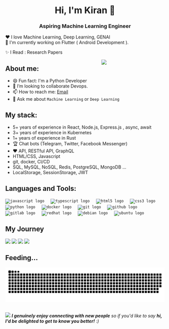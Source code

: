 <!--
**taozhi8833998/taozhi8833998** is a ✨ _special_ ✨ repository because its `README.md` (this file) appears on your GitHub profile.

Here are some ideas to get you started:

- 🔭 I’m currently working on ...
- 🌱 I’m currently learning ...
- 👯 I’m looking to collaborate on ...
- 🤔 I’m looking for help with ...
- 💬 Ask me about ...
- 📫 How to reach me: ...
- 😄 Pronouns: ...
- ⚡ Fun fact: ...
-->

<h1 align="center">Hi, I'm Kiran 👋 </h1>
<h3 align="center">Aspiring Machine Learning Engineer</h3>

❤️ I love Machine Learning, Deep Learning, GENAI<br>
🤔 I'm currently working on Flutter ( Android Development ).

✨ I Read : Research Papers 


<img align="right" src="https://i.giphy.com/media/v1.Y2lkPTc5MGI3NjExMzZqdHN2MGw1aXFzNjc3aXQ3b2kwOWF6YmthaTEwOWZ3a24zYjlpeCZlcD12MV9pbnRlcm5hbF9naWZfYnlfaWQmY3Q9Zw/c8P0srXm9BNug/giphy.gif" width="200">

## About me:
- 😄 Fun fact: I'm a Python Developer
- 🔭 I’m looking to collaborate Devops.
- 📫 How to reach me: [Email](rkirankumarreddy599@gmail.com)
- 💬 Ask me about `Machine Learning` or `Deep Learning`


## My stack:
- 5+ years of experience in React, Node.js, Express.js , async, await
- 3+ years of experience in Kubernetes
- 1+ years of experience in Rust
- 🏆 Chat bots (Telegram, Twitter, Facebook Messenger)
- ❤️ API, RESTful API, GraphQL
- HTML/CSS, Javascript
- git, docker, CI/CD
- SQL, MySQL, NoSQL, Redis, PostgreSQL, MongoDB ...
- LocalStorage, SessionStorage, JWT

## Languages and Tools:
<div align="left">
 <code><img src="https://cdn.jsdelivr.net/gh/devicons/devicon/icons/javascript/javascript-original.svg" height="30" alt="javascript logo"  /></code>
  <img width="12" />
  <code><img src="https://www.vectorlogo.zone/logos/flutterio/flutterio-icon.svg" height="30" alt="typescript logo"  /></code>
  <img width="12" />
  <code><img src="https://cdn.jsdelivr.net/gh/devicons/devicon/icons/html5/html5-original.svg" height="30" alt="html5 logo"  /></code>
  <img width="12" />
  <code><img src="https://cdn.jsdelivr.net/gh/devicons/devicon/icons/css3/css3-original.svg" height="30" alt="css3 logo"  /></code>
  <img width="12" />
  <code><img src="https://cdn.jsdelivr.net/gh/devicons/devicon/icons/python/python-original.svg" height="30" alt="python logo"  /></code>
  <img width="12" />
  <code><img src="https://cdn.jsdelivr.net/gh/devicons/devicon/icons/docker/docker-original.svg" height="30" alt="docker logo"  /></code>
  <img width="12" />
  <code><img src="https://cdn.jsdelivr.net/gh/devicons/devicon/icons/git/git-original.svg" height="30" alt="git logo"  /></code>
  <img width="12" />
  <code><img src="https://skillicons.dev/icons?i=github" height="30" alt="github logo"  /></code>
  <img width="12" />
  <code><img src="https://www.vectorlogo.zone/logos/getpostman/getpostman-ar21.svg" height="30" alt="gitlab logo"  /></code>
  <img width="12" />
  <code><img src="https://cdn.jsdelivr.net/gh/devicons/devicon/icons/redhat/redhat-original.svg" height="30" alt="redhat logo"  /></code>
  <img width="12" />
  <code><img src="https://cdn.jsdelivr.net/gh/devicons/devicon/icons/debian/debian-original.svg" height="30" alt="debian logo"  /></code>
  <!--   <img width="12" /> -->
  <!-- <code><img src="https://img.shields.io/badge/Socket.io-010101?logo=socketdotio&logoColor=white&style=for-the-badge" height="30" alt="socketio logo"  /></code> -->
  <img width="12" />
  <code><img src="https://cdn.simpleicons.org/ubuntu/E95420" height="30" alt="ubuntu logo"  /></code>
  <img width="12" />
</div>


## My Journey
<div>
  <img width="440px" src="https://github-readme-stats.vercel.app/api?username=RKiranKumarReddy010&show_icons=true&theme=onedark">
  <img width="385px" src="https://github-readme-stats.anuraghazra1.vercel.app/api/top-langs/?username=RKiranKumarReddy010&layout=compact&theme=onedark" />
  <img width="440px" src="https://github-readme-activity-graph.vercel.app/graph?username=RKiranKumarReddy010&theme=github">
  <img width="385px" src="https://github-readme-streak-stats.herokuapp.com/?user=RKiranKumarReddy010&theme=onedark" />
</div>

## Feeding...
![Snake animation](https://raw.githubusercontent.com/RKiranKumarReddy010/RKiranKumarReddy010/output/github-contribution-grid-snake-dark.svg)

##
<img src="https://media.giphy.com/media/LnQjpWaON8nhr21vNW/giphy.gif" width="60"> <em><b>I genuinely enjoy connecting with new people</b> so if you'd like to say <b>hi, I'd be delighted to get to know you better!</b> :)</em>
